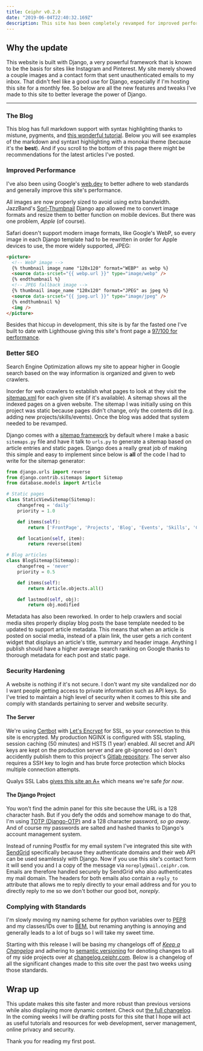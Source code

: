 ```yaml
---
title: Ceiphr v0.2.0
date: "2019-06-04T22:40:32.169Z"
description: This site has been completely revamped for improved performance with more dynamic content. All notable changes for the latest release are posted here.
---
```


## Why the update

This website is built with Django, a very powerful framework that is known to be the basis for sites like Instagram and Pinterest. My site merely
showed a couple images and a contact form that sent unauthenticated emails to my inbox. That didn't feel like a good use for Django, especially if I'm hosting this site for a monthly fee. So below are all the new features and tweaks I've made to this site to better leverage the power of Django.

---

### The Blog

This blog has full markdown support with syntax highlighting thanks to mistune, pygments, and [this wonderful tutorial](https://www.ignoredbydinosaurs.com/posts/275-easy-markdown-and-syntax-highlighting-django). Below you will see examples of the markdown and syntaxt highlighting with a monokai theme (because it's the **best**). And if you scroll to the bottom of this page there might be recommendations for the latest articles I've posted.

### Improved Performance

I've also been using Google's [web.dev](https://web.dev/) to better adhere to web standards and generally improve this site's performance.

All images are now properly sized to avoid using extra bandwidth. JazzBand's [Sorl-Thumbnail](https://github.com/jazzband/sorl-thumbnail) Django app allowed me to convert image formats and resize them to better function on mobile devices. But there was one problem, _Apple_ (of course).

Safari doesn't support modern image formats, like Google's WebP, so every image in each Django template had to be rewritten in order for Apple devices to use, the more widely supported, JPEG:

```html
<picture>
  <!-- WebP image -->
  {% thumbnail image_name "120x120" format="WEBP" as webp %}
  <source data-srcset="{{ webp.url }}" type="image/webp" />
  {% endthumbnail %}
  <!-- JPEG fallback image -->
  {% thumbnail image_name "120x120" format="JPEG" as jpeg %}
  <source data-srcset="{{ jpeg.url }}" type="image/jpeg" />
  {% endthumbnail %}
  <img />
</picture>
```

Besides that hiccup in development, this site is by far the fasted one I've built to date with Lighthouse giving this site's front page a [97/100 for performance](https://cdn.ceiphr.io/articles/ceiphr.com-v2/ceiphrcom-lighthouse-report.html).

### Better SEO

Search Engine Optimization allows my site to appear higher in Google search based on the way information is organized and given to web crawlers.

Inorder for web crawlers to establish what pages to look at they visit the [sitemap.xml](/sitemap.xml) for each given site (if it's available). A sitemap shows all the indexed pages on a given website. The sitemap I was initially using on this project was static because pages didn't change, only the contents did (e.g. adding new projects/skills/events). Once the blog was added that system needed to be revamped.

Django comes with a [sitemap framework](https://docs.djangoproject.com/en/2.1/ref/contrib/sitemaps/) by default where I make a basic `sitemaps.py` file and have it talk to `urls.py` to generate a sitemap based on article entries and static pages. Django does a really great job of making this simple and easy to implement since below is **all** of the code I had to write for the sitemap generator:

```python
from django.urls import reverse
from django.contrib.sitemaps import Sitemap
from database.models import Article

# Static pages
class StaticViewSitemap(Sitemap):
    changefreq = 'daily'
    priority = 1.0

    def items(self):
        return ['FrontPage', 'Projects', 'Blog', 'Events', 'Skills', 'Contact']

    def location(self, item):
        return reverse(item)

# Blog articles
class BlogSitemap(Sitemap):
    changefreq = 'never'
    priority = 0.5

    def items(self):
        return Article.objects.all()

    def lastmod(self, obj):
        return obj.modified
```

Metadata has also been reworked. In order to help crawlers and social media sites properly display blog posts the base template needed to be updated to support article metadata. This means that when an article is posted on social media, instead of a plain link, the user gets a rich content widget that displays an article's title, summary and header image. Anything I publish should have a higher average search ranking on Google thanks to thorough metadata for each post and static page.

### Security Hardening

A website is nothing if it's not secure. I don't want my site vandalized nor do I want people getting access to private information such as API keys. So I've tried to maintain a high level of security when it comes to this site and comply with standards pertaining to server and website security.

#### The Server

We're using [Certbot](https://certbot.eff.org/) with [Let's Encrypt](https://letsencrypt.org/) for SSL, so your connection to this site is encrypted. My production NGINX is configured with SSL stapling, session caching (50 minutes) and HSTS (1 year) enabled. All secret and API keys are kept on the production server and are git-ignored so I don't accidently publish them to this project's [Gitlab repository](https://gitlab.com/ceiphr/ceiphr.com). The server also requires a SSH key to login and has brute force protection which blocks multiple connection attempts.

Qualys SSL Labs [gives this site an A+](https://www.ssllabs.com/ssltest/analyze.html?d=ceiphr.com) which means we're safe _for now_.

#### The Django Project

You won't find the admin panel for this site because the URL is a 128 character hash. But if you defy the odds and somehow manage to do that, I'm using [TOTP (Django-OTP)](https://bitbucket.org/psagers/django-otp) and a 128 character password, _so go away_. And of course my passwords are salted and hashed thanks to Django's account management system.

Instead of running Postfix for my email system I've integrated this site with [SendGrid](https://sendgrid.com/) specifically because they authenticate domains and their web API can be used seamlessly with Django. Now if you use this site's contact form it will send you and I a copy of the message via `noreply@mail.ceiphr.com`. Emails are therefore handled securely by SendGrid who also authenticates my mail domain. The headers for both emails also contain a `reply_to` attribute that allows me to reply directly to your email address and for you to directly reply to me so we don't bother our good bot, _noreply_.

### Complying with Standards

I'm slowly moving my naming scheme for python variables over to [PEP8](https://www.python.org/dev/peps/pep-0008/) and my classes/IDs over to [BEM](http://getbem.com/), but renaming anything is annoying and generally leads to a lot of bugs so I will take my sweet time.

Starting with this release I will be basing my changelogs off of [_Keep a Changelog_](https://keepachangelog.com/en/1.0.0/) and adhering to [semantic versioning](https://semver.org/spec/v2.0.0.html) for denoting changes to all of my side projects over at [changelog.ceiphr.com](https://changelog.ceiphr.com/). Below is a changelog of all the significant changes made to this site over the past two weeks using those standards.

## Wrap up

This update makes this site faster and more robust than previous versions while also displaying more dynamic content. Check out [the full changelog](https://changelog.ceiphr.com/4706/ceiphr-com-version-0-2-0-release-notes). In the coming weeks I will be drafting posts for this site that I hope will act as useful tutorials and resources for web development, server management, online privacy and security.

Thank you for reading my first post.
